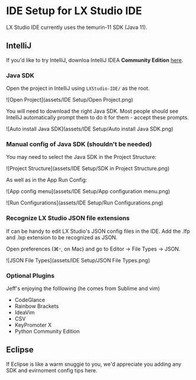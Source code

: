 IDE Setup for LX Studio IDE
==

LX Studio IDE currently uses the temurin-11 SDK (Java 11).


## IntelliJ 
If you'd like to try IntelliJ, downloa IntelliJ IDEA **Community Edition** [here](https://www.jetbrains.com/idea/download/).

### Java SDK

Open the project in IntelliJ using `LXStudio-IDE/` as the root.

![Open Project](assets/IDE Setup/Open Project.png)

You will need to download the right Java SDK. Most people should see IntelliJ automatically prompt them to do it for them - accept these prompts.

![Auto install Java SDK](assets/IDE Setup/Auto install Java SDK.png)


### Manual config of Java SDK (shouldn't be needed)

You may need to select the Java SDK in the Project Structure:

![Project Structure](assets/IDE Setup/SDK in Project Structure.png)

As well as in the App Run Config:

![App config menu](assets/IDE Setup/App configuration menu.png)

![Run Configurations](assets/IDE Setup/Run Configurations.png)

### Recognize LX Studio JSON file extensions

If can be handy to edit LX Studio's JSON config files in the IDE. Add the .lfp and .lxp extension to be recognized as JSON.

Open preferences (⌘-, on Mac) and go to Editor → File Types → JSON.

![JSON File Types](assets/IDE Setup/JSON File Types.png)

### Optional Plugins

Jeff's enjoying the folllowing (he comes from Sublime and vim)

* CodeGlance
* Rainbow Brackets
* IdeaVim
* CSV
* KeyPromoter X
* Python Community Edition

## Eclipse

If Eclipse is like a warm snuggie to you, we'd appreciate you adding any SDK and evirnoment config tips here.
